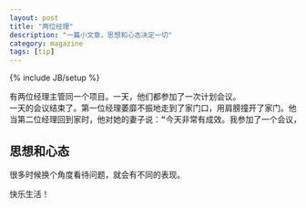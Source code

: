 ```yaml
---
layout: post
title: "两位经理"
description: "一篇小文章，思想和心态决定一切"
category: magazine
tags: [tip]
---
```

{% include JB/setup %}


<pre>
有两位经理主管同一个项目。一天，他们都参加了一次计划会议。
一天的会议结束了。第一位经理萎靡不振地走到了家门口，用肩膀撞开了家门。他对她的妻子抱怨说：“我简直不能相信人们是多么的愚蠢。今天我参加了一个没完没了的会议，他们讨论那些芝麻点儿大的事，就像讨论生死之事似的。我当时所能做的，就是控制自己不尖叫出来。如果要我在那里再多工作一天的话，我真的要发疯了。”他的妻子被他的话吓住了。那天晚上，他一直都醒着，孤零零的。
当第二位经理回到家时，他对她的妻子说：“今天非常有成效。我参加了一个会议，会上讨论了许多小细节，但那些只是事情的表面现象。随着我们进一步的互相交谈，我发现共识就像一朵芬芳的鲜花在我们中间绽放。真的，我们是思想的园丁。“然后他吻了他的妻子，在余下的时间里他已经忘记了白天的工作。
</pre>

## 思想和心态
很多时候换个角度看待问题，就会有不同的表现。

快乐生活！

